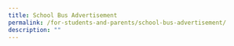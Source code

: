 ```yaml
---
title: School Bus Advertisement
permalink: /for-students-and-parents/school-bus-advertisement/
description: ""
---
```

